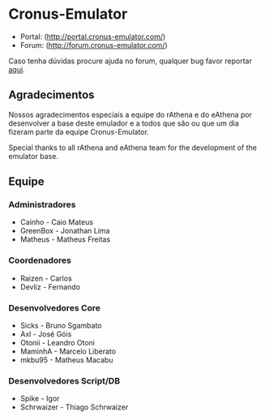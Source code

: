 Cronus-Emulator
===============

* Portal: (http://portal.cronus-emulator.com/)
* Forum: (http://forum.cronus-emulator.com/)

Caso tenha dúvidas procure ajuda no forum, qualquer bug favor reportar [aqui](https://github.com/Cronus-Emulator/Cronus/issues).


Agradecimentos
--------------
Nossos agradecimentos especiais a equipe do rAthena e do eAthena por desenvolver a base deste emulador e a todos que são ou que um dia fizeram parte da equipe Cronus-Emulator.

Special thanks to all rAthena and eAthena team for the development of the emulator base.


Equipe
------
### Administradores
- Cainho		- Caio Mateus
- GreenBox		- Jonathan Lima
- Matheus		- Matheus Freitas

### Coordenadores
- Raizen		- Carlos
- Devliz		- Fernando

### Desenvolvedores Core
- Sicks 		- Bruno Sgambato
- Axl			- José Góis
- Otonii		- Leandro Otoni
- MaminhA		- Marcelo Liberato
- mkbu95		- Matheus Macabu

### Desenvolvedores Script/DB
- Spike			- Igor
- Schrwaizer 	- Thiago Schrwaizer

